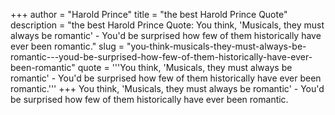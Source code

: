 +++
author = "Harold Prince"
title = "the best Harold Prince Quote"
description = "the best Harold Prince Quote: You think, 'Musicals, they must always be romantic' - You'd be surprised how few of them historically have ever been romantic."
slug = "you-think-musicals-they-must-always-be-romantic---youd-be-surprised-how-few-of-them-historically-have-ever-been-romantic"
quote = '''You think, 'Musicals, they must always be romantic' - You'd be surprised how few of them historically have ever been romantic.'''
+++
You think, 'Musicals, they must always be romantic' - You'd be surprised how few of them historically have ever been romantic.
